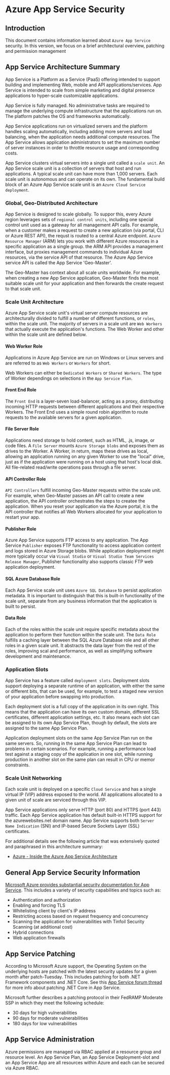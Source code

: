 # Azure App Service Security

## Introduction
This document contains information learned about `Azure App Service` security.  In this version, we focus on a brief architectural overview, patching and permission management

## App Service Architecture Summary
App Service is a Platform as a Service (PaaS) offering intended to support building and implementing Web, mobile and API applications/services.  App Service is intended to scale from simple marketing and digital presence applications to hyper-scale customizable applications.

App Service is fully managed.  No administrative tasks are required to manage the underlying compute infrastructure that the applications run on.  The platform patches the OS and frameworks automatically.

App Service applications run on virtualized servers and the platform handles scaling automatically, including adding more servers and load balancing, when the application needs additional compute resources.  The App Service allows application administrators to set the maximum number of server instances in order to throttle resource usage and corresponding costs.

App Service clusters virtual servers into a single unit called a `scale unit`. An App Service scale unit is a collection of servers that host and run applications.  A typical scale unit can have more than 1,000 servers.  Each scale unit is autonomous and can operate on its own.  The fundamental build block of an Azure App Service scale unit is an `Azure Cloud Service deployment`.

### Global, Geo-Distributed Architecture
App Service is designed to scale globally.  To suppor this, every Azure region leverages sets of `regional control units`, including one special control unit used as a gateway for all management API calls.  For example, when a customer makes a request to create a new aplication (via portal, CLI or Azure REST API), the requst is routed to a central Azure endpoint.  `Azure Resource Manager` (ARM) lets you work with different Azure resources in a specific application as a single group.  the ARM API provides a management interface, but proxies management commands to individual Azure resources, via the service API of that resource.  The Azure App Service service API is called the App Service 'Geo-Master'.

The Geo-Master has context about all scale units worldwide.  For example, when creating a new App Service application, Geo-Master finds the most suitable scale unit for your application and then forwards the create request to that scale unit.

### Scale Unit Architecture

Azure App Service scale unit's virtual server compute resources are architecturally divided to fulfill a number of different functions, or `roles`, within the scale unit.  The majority of servers in a scale unit are `Web Workers` that actually execute the application's functions.  The Web Worker and other within the scale unit are defined below.

#### Web Worker Role

Applications in Azure App Service are run on Windows or Linux servers and are referred to as `Web Workers` or `Workers` for short.  

Web Workers can either be `Dedicated Workers` or `Shared Workers`.  The type of Worker dependings on selections in the `App Service Plan`.

#### Front End Role

The `Front End` is a layer-seven load-balancer, acting as a proxy, distributing incoming HTTP requests between different applications and their respective Workers.  The Front End uses a simple round robin algorithm to route requests to the available servers for a given application.

#### File Server Role

Applications need storage to hold content, such as HTML, .js, image, or code files.  A `File Server` mounts `Azure Storage blobs` and exposes them as drives to the Worker.  A Worker, in return, maps these drives as local, allowing an application running on any given Worker to use the "local" drive, just as if the application were running on a host using that host's local disk.  All file-related read/write operations pass through a file server.

#### API Controller Role

`API Controllers` fulfill incoming Geo-Master requests within the scale unit.  For example, when Geo-Master passes an API call to create a new application, the API controller orchestrates the steps to createe the application.  When you reset your application via the Azure portal, it is the API controller that notifies all Web Workers allocated for your application to restart your app.

#### Publisher Role

Azure App Service supports FTP access to any application.  The App Service `Publisher` exposes FTP functionality to access application content and logs stored in Azure Storage blobs.  While application deployment might more typically occur via `Visual Studio` or `Visual Studio Team Services` `Release Manager`, Publisher functionality also supports classic FTP web application deployment.

#### SQL Azure Database Role

Each App Service scale unit uses `Azure SQL Database` to persist application metadata.  It is important to distinguish that this is built-in functionality of the scale unit, separate from any business information that the application is built to persist.

#### Data Role

Each of the roles within the scale unit require specific metadata about the application to perform their function within the scale unit.  The `Data Role` fulfills a caching layer between the SQL Azure Database role and all other roles in a given scale unit.  It abstracts the data layer from the rest of the roles, improving scal and performance, as well as simplifying software development and maintenance.

### Application Slots

App Service has a feature called `deployment slots`.  Deployment slots support deploying a separate runtime of an application, with either the same or different bits, that can be used, for example, to test a staged new version of your application before swapping into production.

Each deployment slot is a full copy of the application in its own right.  This means that the application can have its own custom domain, different SSL certificates, different application settings, etc.  It also means each slot can be assigned to its own App Service Plan, though by default, the slots are assigned to the same App Service Plan.

Application deployment slots on the same App Service Plan run on the same servers.  So, running in the same App Service Plan can lead to problems in certain scenarios.  For example, running a performance load test against a staging copy of the application in one slot, while running production in another slot on the same plan can result in CPU or memor constraints.

### Scale Unit Networking
Each scale unit is deployed on a specific `Cloud Service` and has a single virtual IP (VIP) address exposed to the world.  All applications allocated to a given unit of scale are serviced through this VIP.

App Service applications only serve HTTP (port 80) and HTTPS (port 443) traffic.  Each App Service application has default built-in HTTPS support for the azurewebsites.net domain name.  App Service supports both `Server Name Indication` (SNI) and IP-based Secure Sockets Layer (SSL) certificates.

For additional details see the following article that was extensively quoted and paraphrased in this architecture summary:
- [Azure - Inside the Azure App Service Architecture](https://msdn.microsoft.com/en-us/magazine/mt793270)


## General App Service Security Information
[Microsoft Azure provides substantial security documentation for App Service](https://docs.microsoft.com/en-us/azure/app-service/app-service-security-readme).  This includes a variety of security capabilities and topics such as:

- Authentication and authorization
- Enabling and forcing TLS
- Whitelisting client by client's IP address
- Restricting access based on request frequency and concurrency
- Scanning the application for vulnerabilities with Tinfoil Security Scanning (at additional cost)
- Hybrid connections
- Web application firewalls

## App Service Patching
According to Microsoft Azure support, the Operating System on the underlying hosts are patched with the latest security updates for a given month after patch-Tuesday.  This includes patching for both .NET Framework components and .NET Core.  See this [App Service forum thread](https://social.msdn.microsoft.com/Forums/en-US/83f74799-d269-49e6-9d1d-8f8fa1c55a03/updates-for-net-core-aspnet-core-runtime-and-net-core-sdk-versions?forum=windowsazurewebsitespreview) for more info about patching .NET Core in App Service.

Microsoft further describes a patching protocol in their FedRAMP Moderate SSP in which they meet the following schedule:
- 30 days for high vulnerabilities
- 90 days for moderate vulnerabilities
- 180 days for low vulnerabilities

## App Service Administration

Azure permissions are managed via RBAC applied at a resource group and resource level. An App Service Plan, an App Service Deployment-slot and an App Service App are all resources within Azure and each can be secured via Azure RBAC.